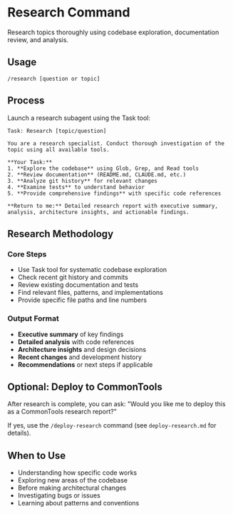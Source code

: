 # Research Command

Research topics thoroughly using codebase exploration, documentation review, and analysis.

## Usage

`/research [question or topic]`

## Process

Launch a research subagent using the Task tool:

```
Task: Research [topic/question]

You are a research specialist. Conduct thorough investigation of the topic using all available tools.

**Your Task:**
1. **Explore the codebase** using Glob, Grep, and Read tools
2. **Review documentation** (README.md, CLAUDE.md, etc.) 
3. **Analyze git history** for relevant changes
4. **Examine tests** to understand behavior
5. **Provide comprehensive findings** with specific code references

**Return to me:** Detailed research report with executive summary, analysis, architecture insights, and actionable findings.
```

## Research Methodology

### Core Steps
- Use Task tool for systematic codebase exploration
- Check recent git history and commits
- Review existing documentation and tests
- Find relevant files, patterns, and implementations
- Provide specific file paths and line numbers

### Output Format
- **Executive summary** of key findings
- **Detailed analysis** with code references
- **Architecture insights** and design decisions
- **Recent changes** and development history
- **Recommendations** or next steps if applicable

## Optional: Deploy to CommonTools

After research is complete, you can ask: "Would you like me to deploy this as a CommonTools research report?"

If yes, use the `/deploy-research` command (see `deploy-research.md` for details).

## When to Use

- Understanding how specific code works
- Exploring new areas of the codebase  
- Before making architectural changes
- Investigating bugs or issues
- Learning about patterns and conventions
